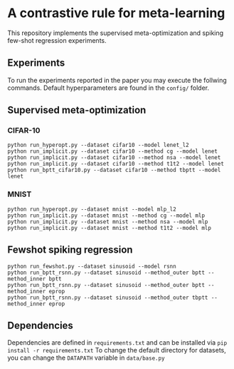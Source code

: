 # A contrastive rule for meta-learning

This repository implements the supervised meta-optimization and spiking few-shot regression experiments.

## Experiments

To run the experiments reported in the paper you may execute the follwing commands. Default hyperparameters are found in the `config/` folder.

## Supervised meta-optimization

### CIFAR-10
```
python run_hyperopt.py --dataset cifar10 --model lenet_l2
python run_implicit.py --dataset cifar10 --method cg --model lenet
python run_implicit.py --dataset cifar10 --method nsa --model lenet
python run_implicit.py --dataset cifar10 --method t1t2 --model lenet
python run_bptt_cifar10.py --dataset cifar10 --method tbptt --model lenet
```

### MNIST
```
python run_hyperopt.py --dataset mnist --model mlp_l2
python run_implicit.py --dataset mnist --method cg --model mlp
python run_implicit.py --dataset mnist --method nsa --model mlp
python run_implicit.py --dataset mnist --method t1t2 --model mlp
```

## Fewshot spiking regression
```
python run_fewshot.py --dataset sinusoid --model rsnn
python run_bptt_rsnn.py --dataset sinusoid --method_outer bptt --method_inner bptt
python run_bptt_rsnn.py --dataset sinusoid --method_outer bptt --method_inner eprop
python run_bptt_rsnn.py --dataset sinusoid --method_outer tbptt --method_inner eprop
```

## Dependencies

Dependencies are defined in `requirements.txt` and can be installed via `pip install -r requirements.txt`
To change the default directory for datasets, you can change the `DATAPATH` variable in `data/base.py`
